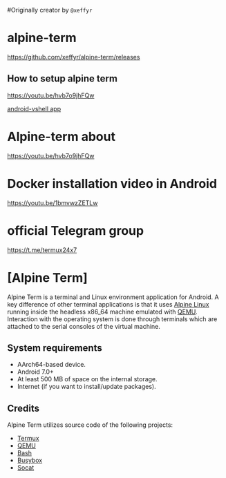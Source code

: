 #Originally creator by ```@xeffyr```

# alpine-term
https://github.com/xeffyr/alpine-term/releases

## How to setup alpine term
https://youtu.be/hvb7o9jhFQw

[android-vshell app](https://jarvisstaraq.blogspot.com/2021/05/how-to-install-and-setup-xeffyrandroid.html)

# Alpine-term about
https://youtu.be/hvb7o9jhFQw

# Docker installation video in Android 
https://youtu.be/1bmvwzZETLw

# official Telegram group
https://t.me/termux24x7

# [Alpine Term]

Alpine Term is a terminal and Linux environment application for Android.
A key difference of other terminal applications is that it uses
[Alpine Linux](https://alpinelinux.org/) running inside the headless
x86_64 machine emulated with [QEMU](https://www.qemu.org/). Interaction
with the operating system is done through terminals which are attached to
the serial consoles of the virtual machine.

## System requirements

 - AArch64-based device.
 - Android 7.0+
 - At least 500 MB of space on the internal storage.
 - Internet (if you want to install/update packages).

## Credits

Alpine Term utilizes source code of the following projects:

 - [Termux](https://github.com/termux/termux-app)
 - [QEMU](https://qemu.org)
 - [Bash](http://www.gnu.org/software/bash/bash.html)
 - [Busybox](https://busybox.net)
 - [Socat](http://www.dest-unreach.org/socat/)
